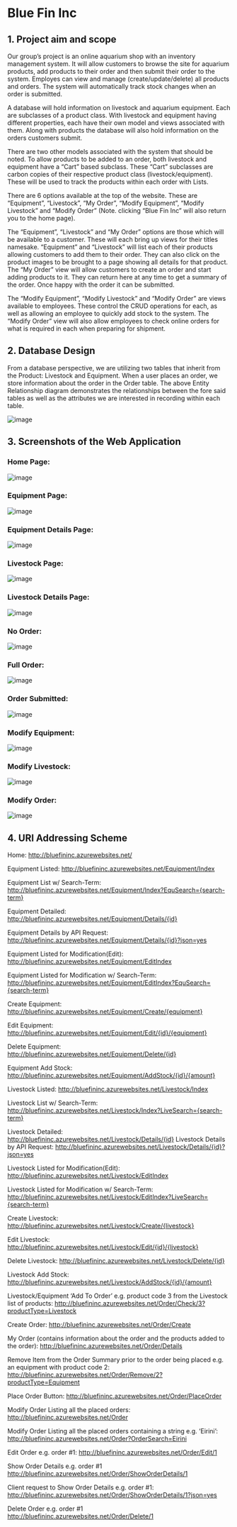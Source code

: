# Blue Fin Inc

## 1. Project aim and scope 
 
Our group’s project is an online aquarium shop with an inventory management system. It will allow customers to browse the site for aquarium products, add products to their order and then submit their order to the system. Employes can view and manage (create/update/delete) all products and orders. The system will automatically track stock changes when an order is submitted.
 
A database will hold information on livestock and aquarium equipment. Each are subclasses of a product class. With livestock and equipment having different properties, each have their own model and views associated with them. Along with products the database will also hold information on the orders customers submit.  
 
There are two other models associated with the system that should be noted. To allow products to be added to an order, both livestock and equipment have a “Cart” based subclass. These “Cart” subclasses are carbon copies of their respective product class (livestock/equipment). These will be used to track the products within each order with Lists.
 
There are 6 options available at the top of the website. These are “Equipment”, “Livestock”, “My Order”, “Modify Equipment”, “Modify Livestock” and “Modify Order” (Note. clicking “Blue Fin Inc” will also return you to the home page).
 
The “Equipment”, “Livestock” and “My Order” options are those which will be available to a customer. These will each bring up views for their titles namesake. “Equipment” and “Livestock” will list each of their products allowing customers to add them to their order. They can also click on the product images to be brought to a page showing all details for that product. The “My Order” view will allow customers to create an order and start adding products to it. They can return here at any time to get a summary of the order. Once happy with the order it can be submitted.
 
The “Modify Equipment”, “Modify Livestock” and “Modify Order” are views available to employees. These control the CRUD operations for each, as well as allowing an employee to quickly add stock to the system. The “Modify Order” view will also allow employees to check online orders for what is required in each when preparing for shipment. 
 
 
## 2. Database Design  
 
From a database perspective, we are utilizing two tables that inherit from the Product: Livestock and Equipment. When a user places an order, we store information about the order in the Order table. The above Entity Relationship diagram demonstrates the relationships between the fore said tables as well as the attributes we are interested in recording within each table.  
 
 ![image](https://drive.google.com/uc?export=view&id=15CegLeIU12G8efakt-rVHZJD48GYg5jC)
 
## 3. Screenshots of the Web Application 
 
### Home Page: 
 
 ![image](https://drive.google.com/uc?export=view&id=17Fz8Zv2_A5AA1FfOOCsPMP_MLDg9EPoZ)
 
### Equipment Page:
 
 ![image](https://drive.google.com/uc?export=view&id=1SnOe5yFXRSpjdEaXvWWKUEARdwSimPN7)
 
### Equipment Details Page:
 
 ![image](https://drive.google.com/uc?export=view&id=1q2Xv7DMcVLyRu3ta7ghi8PHsO0vgFDGl)
 
### Livestock Page:
 
 ![image](https://drive.google.com/uc?export=view&id=1w4UDeJniPGvmIkAG1D_5Jvh-8sA5ebYp)
 
### Livestock Details Page:
 
 ![image](https://drive.google.com/uc?export=view&id=1MHdYdSkE17RWT1_2Tz6g-xRLnQJ4U219)

### No Order:

  ![image](https://drive.google.com/uc?export=view&id=1AUjDx1gOVIu1HMFmD0T16-I-cCD1oGie)
  
### Full Order:
 
  ![image](https://drive.google.com/uc?export=view&id=1OSAJvrPKl3F20HGRmEQN5--LrQcKDIJq) 
  
### Order Submitted:

  ![image](https://drive.google.com/uc?export=view&id=1A38_hT5AW-exOPOUsujtbPOfk7WTIr6O) 
 
### Modify Equipment:
 
  ![image](https://drive.google.com/uc?export=view&id=1SPvSwUPKRylY5Wkote1o4qtx84ByNvFJ) 
 
### Modify Livestock:

  ![image](https://drive.google.com/uc?export=view&id=19gFCDRFg3UM32vCcuQBDIZmhREoPLiqD)
 
### Modify Order:

  ![image](https://drive.google.com/uc?export=view&id=1veWut3nOwpRrkzp3DSBiLrTddhQ7cZQn)

## 4. URI Addressing Scheme 
 
Home:
http://bluefininc.azurewebsites.net/ 
 
Equipment Listed:
http://bluefininc.azurewebsites.net/Equipment/Index
 
Equipment List w/ Search-Term:
http://bluefininc.azurewebsites.net/Equipment/Index?EquSearch={search-term}
 
Equipment Detailed:
http://bluefininc.azurewebsites.net/Equipment/Details/{id}
 
Equipment Details by API Request:
http://bluefininc.azurewebsites.net/Equipment/Details/{id}?json=yes
 
Equipment Listed for Modification(Edit):
http://bluefininc.azurewebsites.net/Equipment/EditIndex
 
Equipment Listed for Modification w/ Search-Term:
http://bluefininc.azurewebsites.net/Equipment/EditIndex?EquSearch={search-term}
 
Create Equipment:
http://bluefininc.azurewebsites.net/Equipment/Create/{equipment}
 
Edit Equipment:
http://bluefininc.azurewebsites.net/Equipment/Edit/{id}/{equipment}
 
Delete Equipment:
http://bluefininc.azurewebsites.net/Equipment/Delete/{id}
 
Equipment Add Stock:
http://bluefininc.azurewebsites.net/Equipment/AddStock/{id}/{amount}
 
Livestock Listed:
http://bluefininc.azurewebsites.net/Livestock/Index
 
Livestock List w/ Search-Term:
http://bluefininc.azurewebsites.net/Livestock/Index?LiveSearch={search-term}
 
Livestock Detailed:
http://bluefininc.azurewebsites.net/Livestock/Details/{id}
Livestock Details by API Request:
http://bluefininc.azurewebsites.net/Livestock/Details/{id}?json=yes
 
Livestock Listed for Modification(Edit):
http://bluefininc.azurewebsites.net/Livestock/EditIndex
 
Livestock Listed for Modification w/ Search-Term:
http://bluefininc.azurewebsites.net/Livestock/EditIndex?LiveSearch={search-term}
 
Create Livestock:
http://bluefininc.azurewebsites.net/Livestock/Create/{livestock}
 
Edit Livestock:
http://bluefininc.azurewebsites.net/Livestock/Edit/{id}/{livestock}
 
Delete Livestock:
http://bluefininc.azurewebsites.net/Livestock/Delete/{id}
 
Livestock Add Stock:
http://bluefininc.azurewebsites.net/Livestock/AddStock/{id}/{amount}
 
Livestock/Equipment ‘Add To Order’ e.g. product code 3 from the Livestock list of products:
http://bluefininc.azurewebsites.net/Order/Check/3?productType=Livestock
 
Create Order:
http://bluefininc.azurewebsites.net/Order/Create 
 
My Order (contains information about the order and the products added to the order): 
http://bluefininc.azurewebsites.net/Order/Details 
 
Remove Item from the Order Summary prior to the order being placed e.g. an equipment with product code 2:
http://bluefininc.azurewebsites.net/Order/Remove/2?productType=Equipment 
 
Place Order Button: 
http://bluefininc.azurewebsites.net/Order/PlaceOrder  
 
Modify Order Listing all the placed orders:
http://bluefininc.azurewebsites.net/Order 
 
Modify Order Listing all the placed orders containing a string e.g. ‘Eirini’: 
http://bluefininc.azurewebsites.net/Order?OrderSearch=Eirini 
 
 
Edit Order e.g. order #1:
http://bluefininc.azurewebsites.net/Order/Edit/1 
 
 
Show Order Details e.g. order #1
http://bluefininc.azurewebsites.net/Order/ShowOrderDetails/1 
 
Client request to Show Order Details e.g. order #1:
http://bluefininc.azurewebsites.net/Order/ShowOrderDetails/1?json=yes 
 
Delete Order e.g. order #1
http://bluefininc.azurewebsites.net/Order/Delete/1 
